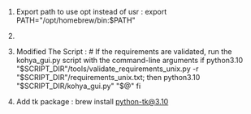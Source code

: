1. Export path to use opt instead of usr : export PATH="/opt/homebrew/bin:$PATH"
2. 
3. Modified The Script  : #  If the requirements are validated, run the kohya_gui.py script with the command-line arguments
                            if python3.10  "$SCRIPT_DIR"/tools/validate_requirements_unix.py -r "$SCRIPT_DIR"/requirements_unix.txt; then
                            python3.10 "$SCRIPT_DIR/kohya_gui.py" "$@"
                            fi

3. Add tk package       : brew install python-tk@3.10
